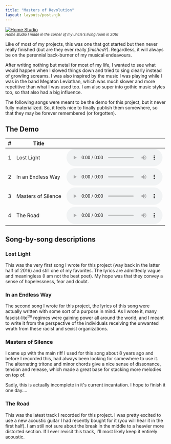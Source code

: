 ```yaml
---
title: "Masters of Revolution"
layout: layouts/post.njk
---
```


<div class="blog-image-right">
  <a href="home_studio.jpg" title="Home Studio">
    <img src="home_studio.jpg" alt="Home Studio"/>
  </a>
  <span style="font-size: 0.8em; display: inherit">
    <i>Home studio I made in the corner of my uncle's living room in 2016</i>
  </span>
</div>

Like of most of my projects, this was one that got started but then never really finished (but are they ever really *finished*?). Regardless, it will always be on the perennial back-burner of my musical endeavours. 

After writing nothing but metal for most of my life, I wanted to see what would happen when I slowed things down and tried to sing clearly instead of growling screams. I was also inspired by the music I was playing while I was in the band Megaton Leviathan, which was much slower and more repetitive than what I was used too. I am also super into gothic music styles too, so that also had a big influence.

The following songs were meant to be the demo for this project, but it never fully materialized. So, it feels nice to finally publish them somewhere, so that they may be forever remembered (or forgotten).

## The Demo

<table style="table-layout: auto; display: inherit; width: 100%">
  <thead>
    <th>#</th>
    <th>Title</th>
    <th></th>
  </thead>
  <tbody>
    <tr>
      <td>1</td>
      <td>Lost Light</td>
      <td>
        <audio id="track-1" controls>
          <source src="songs/Lost Light-001.mp3" type="audio/mpeg">
          No songs for you!!! (get a better browser that supports the audio tag)
        </audio> 
      </td>
    </tr>
    <tr>
      <td>2</td>
      <td>In an Endless Way</td>
      <td>
        <audio id="track-2" controls>
          <source src="songs/In an Endless Way-001.mp3" type="audio/mpeg">
          No songs for you!!! (get a better browser that supports the audio tag)
        </audio>
      </td>
    </tr>
    <tr>
      <td>3</td>
      <td>Masters of Silence</td>
      <td>
        <audio id="track-3" controls>
          <source src="songs/Masters of Silence.mp3" type="audio/mpeg">
          No songs for you!!! (get a better browser that supports the audio tag)
        </audio>
      </td>
    </tr>
    <tr>
      <td>4</td>
      <td>The Road</td>
      <td>
        <audio id="track-4" controls>
          <source src="songs/The Road (demo).mp3" type="audio/mpeg">
          No songs for you!!! (get a better browser that supports the audio tag)
        </audio>
      </td>
    </tr>
  </tbody>
</table>

## Song-by-song descriptions

### Lost Light

This was the very first song I wrote for this project (way back in the latter half of 2016) and still one of my favorites. The lyrics are admittedly vague and meaningless (I am not the best poet). My hope was that they convey a sense of hopelessness, fear and doubt.


### In an Endless Way 

The second song I wrote for this project, the lyrics of this song were actually written with some sort of a purpose in mind. As I wrote it, many fascist-lite<sup>tm</sup> regimes were gaining power all around the world, and I meant to write it from the perspective of the individuals receiving the unwanted wrath from these racist and sexist organizations.

### Masters of Silence

I came up with the main riff I used for this song about 8 years ago and before I recorded this, had always been looking for somewhere to use it. The alternating tritone and minor chords give a nice sense of dissonance, tension and release, which made a great base for stacking more melodies on top of.

Sadly, this is actually incomplete in it's current incantation. I hope to finish it one day....

### The Road

This was the latest track I recorded for this project. I was pretty excited to use a new acoustic guitar I had recently bought for it (you will hear it in the first half). I am still not sure about the break in the middle to a heavier more distorted section. If I ever revisit this track, I'll most likely keep it entirely acoustic.


<script>
$(document).ready(function( $ ) {
  var audioTracks = [];

  // Collect all the audio tracks
  $('audio').each(function(idx, elm) {
    console.log(elm);
    audioTracks.push(elm.id);
  });

	$('audio').on("play", function (me) {

    // Make sure there's only one track playing at a time
		$('audio').each(function (i,e) {
			if (e !== me.currentTarget) {
				this.pause(); 
			}
		});

    // If this isn't the last row in the table find the next audio element and play it.
    // This should end up functioning a lot like Bandcamp's interface.
    $('audio').on('ended', function(me) {
      var elmId = me.target.id;
      var nextIdx = audioTracks.indexOf(elmId) + 1;

      if (nextIdx < audioTracks.length) {
        nextElmId = audioTracks[nextIdx];
        $(`#${nextElmId}`)[0].play();
      }
    });
	});
});
</script>
